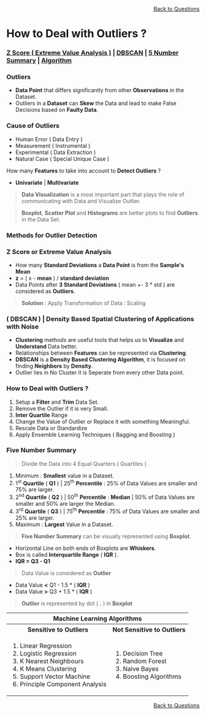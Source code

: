 <p align='right'><a align="right" href="https://github.com/KIRANKUMAR7296/Library/blob/main/Interview.md">Back to Questions</a></p>

# How to Deal with Outliers ?

<h3><a href="#zscore">Z Score ( Extreme Value Analysis )</a> | <a href="#dbscan">DBSCAN</a> | <a href="#summary">5 Number Summary</a> | <a href="#algo">Algorithm</a></h3>

### Outliers
- **Data Point** that differs significantly from other **Observations** in the Dataset.
- Outliers in a **Dataset** can **Skew** the Data and lead to make False Decisions based on **Faulty Data**.

### Cause of Outliers
- Human Error ( Data Entry ) 
- Measurement ( Instrumental ) 
- Experimental ( Data Extraction ) 
- Natural Case ( Special Unique Case )

How many **Features** to take into account to **Detect Outliers** ?
- **Univariate** | **Multivariate**

> **Data Visualization** is a most important part that plays the role of communicating with Data and Visualize Outlier.

> **Boxplot**, **Scatter Plot** and **Histograms** are better plots to find **Outliers** in the Data Set.

### Methods for Outlier Detection

<h3 name="zscore"> Z Score or Extreme Value Analysis</h3>

- How many **Standard Deviations** a **Data Point** is from the **Sample's Mean**
- **z** = ( x - **mean** ) / **standard deviation**
- Data Points after **3 Standard Deviations** ( mean +- 3 * std ) are considered as **Outliers**.

> **Solution** : Apply Transformation of Data : Scaling

<h3 name="dbscan"> ( DBSCAN ) | Density Based Spatial Clustering of Applications with Noise</h3>

- **Clustering** methods are useful tools that helps us to **Visualize** and **Understand** Data better.
- Relationships between **Features** can be represented via **Clustering**.
- **DBSCAN** is a **Density Based Clustering Algorithm**, it is focused on finding **Neighbors** by **Density**.
- Outlier lies in No Cluster it is Seperate from every other Data point.

### How to Deal with Outliers ?

1. Setup a **Filter** and **Trim** Data Set.
2. Remove the Outlier if it is very Small.
3. **Inter Quartile** Range 
4. Change the Value of Outlier or Replace it with something Meaningful.
5. Rescale Data or Standardize
6. Apply Ensemble Learning Techniques ( Bagging and Boosting )

<h3 name="summary"> Five Number Summary</h3>

> Divide the Data into 4 Equal Quarters ( Quartiles ) 

1. Minimum : **Smallest** value in a Dataset.
2. 1<sup>st</sup> **Quartile** ( **Q1** ) | 25<sup>th</sup> **Percentile** : 25% of Data Values are smaller and 75% are larger.
3. 2<sup>nd</sup> **Quartile** ( **Q2** ) | 50<sup>th</sup> **Percentile** : **Median** | 50% of Data Values are smaller and 50% are larger the Median.
4. 3<sup>rd</sup> **Quartile** ( **Q3** ) | 75<sup>th</sup> **Percentile** : 75% of Data Values are smaller and 25% are larger.
5. Maximum : **Largest** Value in a Dataset.

> **Five Number Summary** can be visually represented using **Boxplot**.
- Horizontal Line on both ends of Boxplots are **Whiskers**.
- Box is called **Interquartile Range** ( **IQR** ).
- **IQR = Q3 - Q1** 

> Data Value is considered as **Outlier** 
- Data Value **<** Q1 - 1.5 * ( **IQR** ) 
- Data Value **>** Q3 + 1.5 * ( **IQR** ) 

> **Outlier** is represented by dot ( **.** ) in **Boxplot**  

<table>
  <tr>
    <th colspan="2">Machine Learning Algorithms</th>
  </tr>
  <tr>
    <th>Sensitive to Outliers</th>
    <th>Not Sensitive to Outliers</th>
  </tr>
   <tr>
    <td>
      <ol type="1">
        <li>Linear Regression</li>
        <li>Logistic Regression</li>
        <li>K Nearest Neighbours</li>
        <li>K Means Clustering</li>
        <li>Support Vector Machine</li>
        <li>Principle Component Analysis</li>
      </ol>
    </td>
    <td>
      <ol type="1">
        <li>Decision Tree</li>
        <li>Random Forest</li>
        <li>Naive Bayes</li>
        <li>Boosting Algorithms</li>        
      </ol>
    </td>
  </tr>
</table>

<p align='right'><a align="right" href="https://github.com/KIRANKUMAR7296/Library/blob/main/Interview.md">Back to Questions</a></p>
